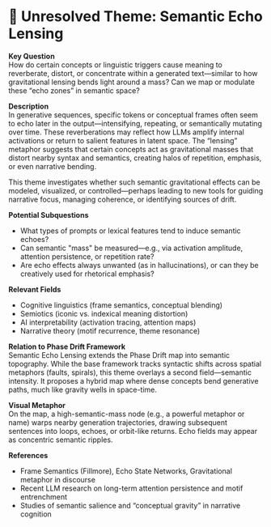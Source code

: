 # 🧩 Unresolved Theme: Semantic Echo Lensing

**Key Question**  
How do certain concepts or linguistic triggers cause meaning to reverberate, distort, or concentrate within a generated text—similar to how gravitational lensing bends light around a mass? Can we map or modulate these “echo zones” in semantic space?

**Description**  
In generative sequences, specific tokens or conceptual frames often seem to echo later in the output—intensifying, repeating, or semantically mutating over time. These reverberations may reflect how LLMs amplify internal activations or return to salient features in latent space. The “lensing” metaphor suggests that certain concepts act as gravitational masses that distort nearby syntax and semantics, creating halos of repetition, emphasis, or even narrative bending.

This theme investigates whether such semantic gravitational effects can be modeled, visualized, or controlled—perhaps leading to new tools for guiding narrative focus, managing coherence, or identifying sources of drift.

**Potential Subquestions**
- What types of prompts or lexical features tend to induce semantic echoes?
- Can semantic "mass" be measured—e.g., via activation amplitude, attention persistence, or repetition rate?
- Are echo effects always unwanted (as in hallucinations), or can they be creatively used for rhetorical emphasis?

**Relevant Fields**
- Cognitive linguistics (frame semantics, conceptual blending)  
- Semiotics (iconic vs. indexical meaning distortion)  
- AI interpretability (activation tracing, attention maps)  
- Narrative theory (motif recurrence, theme resonance)

**Relation to Phase Drift Framework**  
Semantic Echo Lensing extends the Phase Drift map into semantic topography. While the base framework tracks syntactic shifts across spatial metaphors (faults, spirals), this theme overlays a second field—semantic intensity. It proposes a hybrid map where dense concepts bend generative paths, much like gravity wells in space-time.

**Visual Metaphor**  
On the map, a high-semantic-mass node (e.g., a powerful metaphor or name) warps nearby generation trajectories, drawing subsequent sentences into loops, echoes, or orbit-like returns. Echo fields may appear as concentric semantic ripples.

**References**
- Frame Semantics (Fillmore), Echo State Networks, Gravitational metaphor in discourse  
- Recent LLM research on long-term attention persistence and motif entrenchment  
- Studies of semantic salience and “conceptual gravity” in narrative cognition
